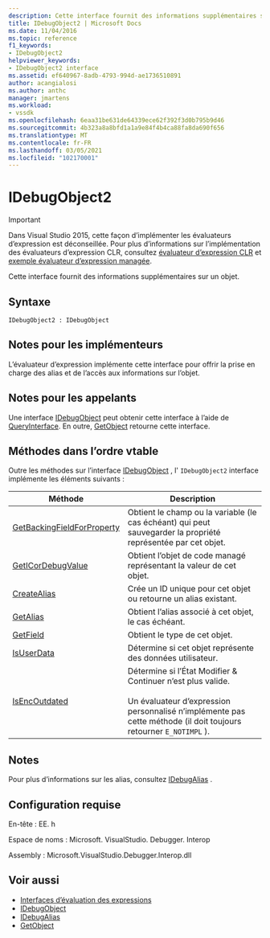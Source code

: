 ```yaml
---
description: Cette interface fournit des informations supplémentaires sur un objet.
title: IDebugObject2 | Microsoft Docs
ms.date: 11/04/2016
ms.topic: reference
f1_keywords:
- IDebugObject2
helpviewer_keywords:
- IDebugObject2 interface
ms.assetid: ef640967-8adb-4793-994d-ae1736510891
author: acangialosi
ms.author: anthc
manager: jmartens
ms.workload:
- vssdk
ms.openlocfilehash: 6eaa31be631de64339ece62f392f3d0b795b9d46
ms.sourcegitcommit: 4b323a8a8bfd1a1a9e84f4b4ca88fa8da690f656
ms.translationtype: MT
ms.contentlocale: fr-FR
ms.lasthandoff: 03/05/2021
ms.locfileid: "102170001"
---
```

# <a name="idebugobject2"></a>IDebugObject2
> [!IMPORTANT]
> Dans Visual Studio 2015, cette façon d’implémenter les évaluateurs d’expression est déconseillée. Pour plus d’informations sur l’implémentation des évaluateurs d’expression CLR, consultez [évaluateur d’expression CLR](https://github.com/Microsoft/ConcordExtensibilitySamples/wiki/CLR-Expression-Evaluators) et [exemple évaluateur d’expression managée](https://github.com/Microsoft/ConcordExtensibilitySamples/wiki/Managed-Expression-Evaluator-Sample).

 Cette interface fournit des informations supplémentaires sur un objet.

## <a name="syntax"></a>Syntaxe

```
IDebugObject2 : IDebugObject
```

## <a name="notes-for-implementers"></a>Notes pour les implémenteurs
 L’évaluateur d’expression implémente cette interface pour offrir la prise en charge des alias et de l’accès aux informations sur l’objet.

## <a name="notes-for-callers"></a>Notes pour les appelants
 Une interface [IDebugObject](../../../extensibility/debugger/reference/idebugobject.md) peut obtenir cette interface à l’aide de [QueryInterface](/cpp/atl/queryinterface). En outre, [GetObject](../../../extensibility/debugger/reference/idebugalias-getobject.md) retourne cette interface.

## <a name="methods-in-vtable-order"></a>Méthodes dans l’ordre vtable
 Outre les méthodes sur l’interface [IDebugObject](../../../extensibility/debugger/reference/idebugobject.md) , l' `IDebugObject2` interface implémente les éléments suivants :

|Méthode|Description|
|------------|-----------------|
|[GetBackingFieldForProperty](../../../extensibility/debugger/reference/idebugobject2-getbackingfieldforproperty.md)|Obtient le champ ou la variable (le cas échéant) qui peut sauvegarder la propriété représentée par cet objet.|
|[GetICorDebugValue](../../../extensibility/debugger/reference/idebugobject2-geticordebugvalue.md)|Obtient l’objet de code managé représentant la valeur de cet objet.|
|[CreateAlias](../../../extensibility/debugger/reference/idebugobject2-createalias.md)|Crée un ID unique pour cet objet ou retourne un alias existant.|
|[GetAlias](../../../extensibility/debugger/reference/idebugobject2-getalias.md)|Obtient l’alias associé à cet objet, le cas échéant.|
|[GetField](../../../extensibility/debugger/reference/idebugobject2-getfield.md)|Obtient le type de cet objet.|
|[IsUserData](../../../extensibility/debugger/reference/idebugobject2-isuserdata.md)|Détermine si cet objet représente des données utilisateur.|
|[IsEncOutdated](../../../extensibility/debugger/reference/idebugobject2-isencoutdated.md)|Détermine si l’État Modifier & Continuer n’est plus valide.<br /><br /> Un évaluateur d’expression personnalisé n’implémente pas cette méthode (il doit toujours retourner `E_NOTIMPL` ).|

## <a name="remarks"></a>Notes
 Pour plus d’informations sur les alias, consultez [IDebugAlias](../../../extensibility/debugger/reference/idebugalias.md) .

## <a name="requirements"></a>Configuration requise
 En-tête : EE. h

 Espace de noms : Microsoft. VisualStudio. Debugger. Interop

 Assembly : Microsoft.VisualStudio.Debugger.Interop.dll

## <a name="see-also"></a>Voir aussi
- [Interfaces d’évaluation des expressions](../../../extensibility/debugger/reference/expression-evaluation-interfaces.md)
- [IDebugObject](../../../extensibility/debugger/reference/idebugobject.md)
- [IDebugAlias](../../../extensibility/debugger/reference/idebugalias.md)
- [GetObject](../../../extensibility/debugger/reference/idebugalias-getobject.md)
